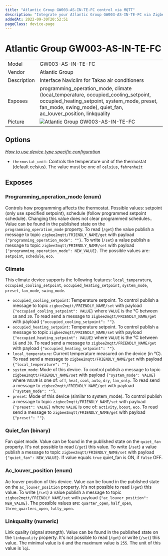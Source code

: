 ```yaml
---
title: "Atlantic Group GW003-AS-IN-TE-FC control via MQTT"
description: "Integrate your Atlantic Group GW003-AS-IN-TE-FC via Zigbee2MQTT with whatever smart home infrastructure you are using without the vendor's bridge or gateway."
addedAt: 2022-09-30T20:52:51
pageClass: device-page
---
```


<!-- !!!! -->
<!-- ATTENTION: This file is auto-generated through docgen! -->
<!-- You can only edit the "Notes"-Section between the two comment lines "Notes BEGIN" and "Notes END". -->
<!-- Do not use h1 or h2 heading within "## Notes"-Section. -->
<!-- !!!! -->

# Atlantic Group GW003-AS-IN-TE-FC

|     |     |
|-----|-----|
| Model | GW003-AS-IN-TE-FC  |
| Vendor  | Atlantic Group  |
| Description | Interface Naviclim for Takao air conditioners |
| Exposes | programming_operation_mode, climate (local_temperature, occupied_cooling_setpoint, occupied_heating_setpoint, system_mode, preset, fan_mode, swing_mode), quiet_fan, ac_louver_position, linkquality |
| Picture | ![Atlantic Group GW003-AS-IN-TE-FC](https://www.zigbee2mqtt.io/images/devices/GW003-AS-IN-TE-FC.jpg) |


<!-- Notes BEGIN: You can edit here. Add "## Notes" headline if not already present. -->


<!-- Notes END: Do not edit below this line -->


## Options
*[How to use device type specific configuration](../guide/configuration/devices-groups.md#specific-device-options)*

* `thermostat_unit`: Controls the temperature unit of the thermostat (default celsius). The value must be one of `celsius`, `fahrenheit`


## Exposes

### Programming_operation_mode (enum)
Controls how programming affects the thermostat. Possible values: setpoint (only use specified setpoint), schedule (follow programmed setpoint schedule). Changing this value does not clear programmed schedules..
Value can be found in the published state on the `programming_operation_mode` property.
To read (`/get`) the value publish a message to topic `zigbee2mqtt/FRIENDLY_NAME/get` with payload `{"programming_operation_mode": ""}`.
To write (`/set`) a value publish a message to topic `zigbee2mqtt/FRIENDLY_NAME/set` with payload `{"programming_operation_mode": NEW_VALUE}`.
The possible values are: `setpoint`, `schedule`, `eco`.

### Climate 
This climate device supports the following features: `local_temperature`, `occupied_cooling_setpoint`, `occupied_heating_setpoint`, `system_mode`, `preset`, `fan_mode`, `swing_mode`.
- `occupied_cooling_setpoint`: Temperature setpoint. To control publish a message to topic `zigbee2mqtt/FRIENDLY_NAME/set` with payload `{"occupied_cooling_setpoint": VALUE}` where `VALUE` is the °C between `18` and `30`. To read send a message to `zigbee2mqtt/FRIENDLY_NAME/get` with payload `{"occupied_cooling_setpoint": ""}`.
- `occupied_heating_setpoint`: Temperature setpoint. To control publish a message to topic `zigbee2mqtt/FRIENDLY_NAME/set` with payload `{"occupied_heating_setpoint": VALUE}` where `VALUE` is the °C between `16` and `30`. To read send a message to `zigbee2mqtt/FRIENDLY_NAME/get` with payload `{"occupied_heating_setpoint": ""}`.
- `local_temperature`: Current temperature measured on the device (in °C). To read send a message to `zigbee2mqtt/FRIENDLY_NAME/get` with payload `{"local_temperature": ""}`.
- `system_mode`: Mode of this device. To control publish a message to topic `zigbee2mqtt/FRIENDLY_NAME/set` with payload `{"system_mode": VALUE}` where `VALUE` is one of: `off`, `heat`, `cool`, `auto`, `dry`, `fan_only`. To read send a message to `zigbee2mqtt/FRIENDLY_NAME/get` with payload `{"system_mode": ""}`.
- `preset`: Mode of this device (similar to system_mode). To control publish a message to topic `zigbee2mqtt/FRIENDLY_NAME/set` with payload `{"preset": VALUE}` where `VALUE` is one of: `activity`, `boost`, `eco`. To read send a message to `zigbee2mqtt/FRIENDLY_NAME/get` with payload `{"preset": ""}`.

### Quiet_fan (binary)
Fan quiet mode.
Value can be found in the published state on the `quiet_fan` property.
It's not possible to read (`/get`) this value.
To write (`/set`) a value publish a message to topic `zigbee2mqtt/FRIENDLY_NAME/set` with payload `{"quiet_fan": NEW_VALUE}`.
If value equals `true` quiet_fan is ON, if `false` OFF.

### Ac_louver_position (enum)
Ac louver position of this device.
Value can be found in the published state on the `ac_louver_position` property.
It's not possible to read (`/get`) this value.
To write (`/set`) a value publish a message to topic `zigbee2mqtt/FRIENDLY_NAME/set` with payload `{"ac_louver_position": NEW_VALUE}`.
The possible values are: `quarter_open`, `half_open`, `three_quarters_open`, `fully_open`.

### Linkquality (numeric)
Link quality (signal strength).
Value can be found in the published state on the `linkquality` property.
It's not possible to read (`/get`) or write (`/set`) this value.
The minimal value is `0` and the maximum value is `255`.
The unit of this value is `lqi`.

